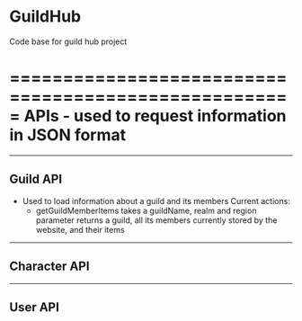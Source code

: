 GuildHub
========

Code base for guild hub project

=====================================================
APIs   -  used to request information in JSON format
=====================================================
-----------------------------------------------------
Guild API
-----------------------------------------------------
- Used to load information about a guild and its members
Current actions:
  - getGuildMemberItems
      takes a guildName, realm and region parameter 
      returns a guild, all its members currently stored by the website, and their items
      
-----------------------------------------------------
Character API
-----------------------------------------------------

-----------------------------------------------------
User API
-----------------------------------------------------
